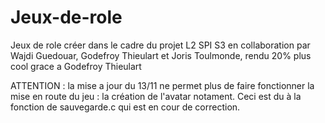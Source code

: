 Jeux-de-role
============

Jeux de role créer dans le cadre du projet L2 SPI S3 en collaboration par Wajdi Guedouar, Godefroy Thieulart et Joris Toulmonde, rendu 20% plus cool grace a Godefroy Thieulart

ATTENTION : 
la mise a jour du 13/11 ne permet plus de faire fonctionner la mise en route du jeu : la création de l'avatar notament. Ceci est du à la fonction de sauvegarde.c qui est en cour de correction.
